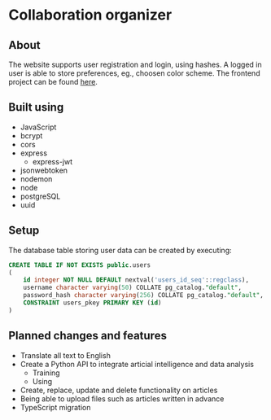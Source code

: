 # Collaboration organizer

## About

The website supports user registration and login, using hashes. A logged in user is able to store preferences, eg., choosen color scheme. The frontend project can be found [here](https://github.com/EliasNimlandLind/collaboration-organizer-frontend.git).

## Built using

- JavaScript
- bcrypt
- cors
- express
  - express-jwt
- jsonwebtoken
- nodemon
- node
- postgreSQL
- uuid

## Setup

The database table storing user data can be created by executing:

```sql
CREATE TABLE IF NOT EXISTS public.users
(
    id integer NOT NULL DEFAULT nextval('users_id_seq'::regclass),
    username character varying(50) COLLATE pg_catalog."default",
    password_hash character varying(256) COLLATE pg_catalog."default",
    CONSTRAINT users_pkey PRIMARY KEY (id)
)
```

## Planned changes and features

- Translate all text to English
- Create a Python API to integrate articial intelligence and data analysis
  - Training
  - Using
- Create, replace, update and delete functionality on articles
- Being able to upload files such as articles written in advance
- TypeScript migration
